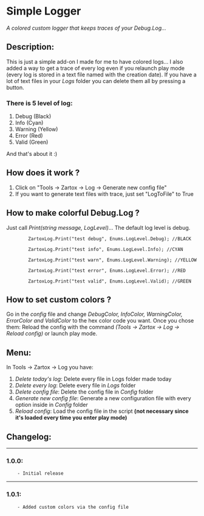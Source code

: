 # Simple Logger
*A colored custom logger that keeps traces of your Debug.Log...*

## Description:
This is just a simple add-on I made for me to have colored logs... I also added a way to get a trace of every log even if you relaunch play mode (every log is stored in a text file named with the creation date).
If you have a lot of text files in your *Logs* folder you can delete them all by pressing a button.

### There is 5 level of log: 
1. Debug (Black)
2. Info (Cyan)
3. Warning (Yellow)
4. Error (Red)
5. Valid (Green)

And that's about it :)

## How does it work ?
1. Click on "Tools → Zartox → Log → Generate new config file"
2. If you want to generate text files with trace, just set "LogToFile" to True

## How to make colorful Debug.Log ?
Just call *Print(string message, LogLevel)*... The default log level is debug.

```
        ZartoxLog.Print("test debug", Enums.LogLevel.Debug); //BLACK

        ZartoxLog.Print("test info", Enums.LogLevel.Info); //CYAN

        ZartoxLog.Print("test warn", Enums.LogLevel.Warning); //YELLOW

        ZartoxLog.Print("test error", Enums.LogLevel.Error); //RED

        ZartoxLog.Print("test valid", Enums.LogLevel.Valid); //GREEN
```

## How to set custom colors ?
Go in the *config* file and change *DebugColor, InfoColor, WarningColor, ErrorColor and ValidColor* to the hex color code you want. 
Once you chose them: Reload the config with the command *(Tools -> Zartox -> Log -> Reload config)* or launch play mode. 

## Menu:
In Tools → Zartox → Log you have:

1. *Delete today's log*: Delete every file in Logs folder made today
2. *Delete every log*: Delete every file in *Logs* folder
3. *Delete config file*: Delete the config file in *Config* folder
4. *Generate new config file*: Generate a new configuration file with every option inside in *Config* folder
5. *Reload config*: Load the config file in the script **(not necessary since it's loaded every time you enter play mode)**


## Changelog:
---------------------------------------
### 1.0.0:
        - Initial release
---------------------------------------
### 1.0.1: 
        - Added custom colors via the config file
        





